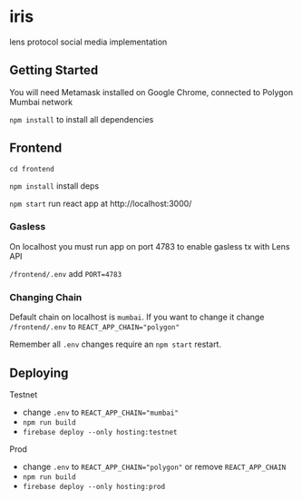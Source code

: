# iris

lens protocol social media implementation

## Getting Started

You will need Metamask installed on Google Chrome, connected to Polygon Mumbai network

`npm install` to install all dependencies

## Frontend

`cd frontend`

`npm install` install deps

`npm start` run react app at http://localhost:3000/

### Gasless

On localhost you must run app on port 4783 to enable gasless tx with Lens API

`/frontend/.env` add `PORT=4783`

### Changing Chain

Default chain on localhost is `mumbai`. If you want to change it change `/frontend/.env` to `REACT_APP_CHAIN="polygon"`


Remember all `.env` changes require an `npm start` restart.

## Deploying

Testnet
- change `.env` to `REACT_APP_CHAIN="mumbai"`
- `npm run build`
- `firebase deploy --only hosting:testnet`

Prod
- change `.env` to `REACT_APP_CHAIN="polygon"` or remove `REACT_APP_CHAIN`
- `npm run build`
- `firebase deploy --only hosting:prod`